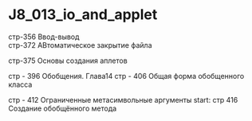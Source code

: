 # J8_013_io_and_applet

 стр-356 Ввод-вывод  
 стр-372 АВтоматическое закрытие файла

 стр-375 Основы создания аплетов
 
 стр - 396 Обобщения. Глава14
 стр - 406 Общая форма обобщенного класса
  
 стр - 412 Ограниченные метасимвольные аргументы
 start: стр 416 Создание обобщённого метода